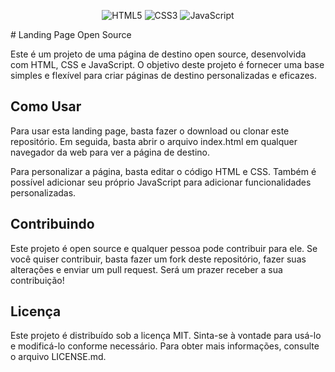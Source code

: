 <p align="center">
  <img src="https://img.shields.io/badge/HTML5-E34F26?style=flat-square&logo=html5&logoColor=white" alt="HTML5">
  <img src="https://img.shields.io/badge/CSS3-1572B6?style=flat-square&logo=css3&logoColor=white" alt="CSS3">
  <img src="https://img.shields.io/badge/JavaScript-F7DF1E?style=flat-square&logo=javascript&logoColor=black" alt="JavaScript">
</p>
# Landing Page Open Source

Este é um projeto de uma página de destino open source, desenvolvida com HTML, CSS e JavaScript. O objetivo deste projeto é fornecer uma base simples e flexível para criar páginas de destino personalizadas e eficazes.

## Como Usar

Para usar esta landing page, basta fazer o download ou clonar este repositório. Em seguida, basta abrir o arquivo index.html em qualquer navegador da web para ver a página de destino.

Para personalizar a página, basta editar o código HTML e CSS. Também é possível adicionar seu próprio JavaScript para adicionar funcionalidades personalizadas.

## Contribuindo

Este projeto é open source e qualquer pessoa pode contribuir para ele. Se você quiser contribuir, basta fazer um fork deste repositório, fazer suas alterações e enviar um pull request. Será um prazer receber a sua contribuição!

## Licença

Este projeto é distribuído sob a licença MIT. Sinta-se à vontade para usá-lo e modificá-lo conforme necessário. Para obter mais informações, consulte o arquivo LICENSE.md.

